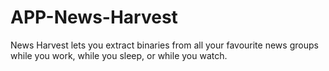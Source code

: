 APP-News-Harvest
================

News Harvest lets you extract binaries from all your favourite news groups while you work, while you sleep, or while you watch.